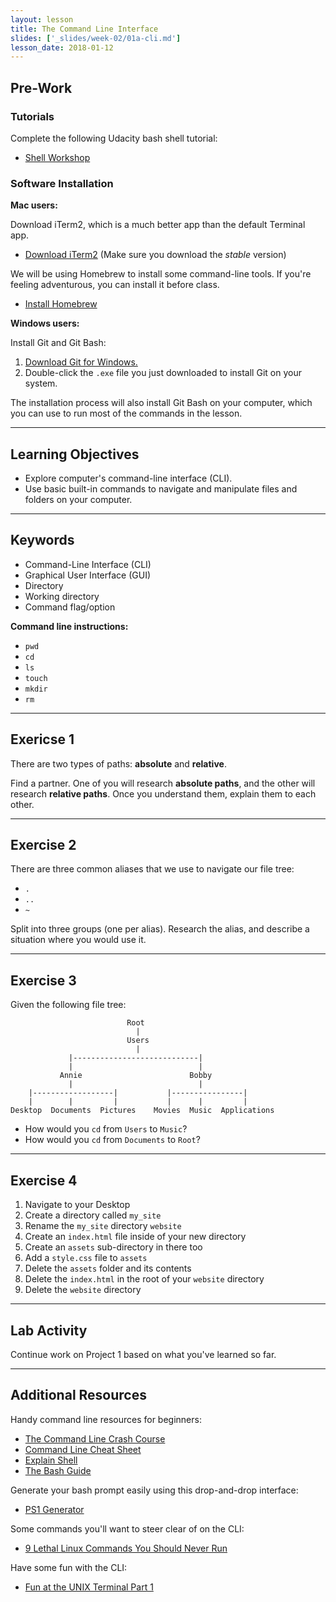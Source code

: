 ```yaml
---
layout: lesson
title: The Command Line Interface
slides: ['_slides/week-02/01a-cli.md']
lesson_date: 2018-01-12
---
```


## Pre-Work

### Tutorials

Complete the following Udacity bash shell tutorial:

* [Shell Workshop](https://www.udacity.com/course/shell-workshop--ud206)

### Software Installation

**Mac users:**

Download iTerm2, which is a much better app than the default Terminal app.

* [Download iTerm2](https://www.iterm2.com/downloads.html) (Make sure you download the _stable_ version)

We will be using Homebrew to install some command-line tools. If you're feeling adventurous, you can install it before class.

* [Install Homebrew](https://brew.sh/)

**Windows users:**

Install Git and Git Bash:

1. [Download Git for Windows.](https://git-scm.com/download/win)
2. Double-click the `.exe` file you just downloaded to install Git on your system.

The installation process will also install Git Bash on your computer, which you can use to run most of the commands in the lesson.

---

## Learning Objectives

* Explore computer's command-line interface (CLI).
* Use basic built-in commands to navigate and manipulate files and folders on your computer.

---

## Keywords

* Command-Line Interface (CLI)
* Graphical User Interface (GUI)
* Directory
* Working directory
* Command flag/option

**Command line instructions:**

* `pwd`
* `cd`
* `ls`
* `touch`
* `mkdir`
* `rm`

---

## Exericse 1

There are two types of paths: **absolute** and **relative**.

Find a partner. One of you will research **absolute paths**, and the other will research **relative paths**. Once you understand them, explain them to each other.

---

## Exercise 2

There are three common aliases that we use to navigate our file tree:

* `.`
* `..`
* `~`

Split into three groups (one per alias). Research the alias, and describe a situation where you would use it.

---

## Exercise 3

Given the following file tree:

```
                          Root
                            |
                          Users
                            |
             |----------------------------|
             |                            |
           Annie                        Bobby
             |                            |
    |------------------|           |----------------|
    |        |         |           |      |         |
Desktop  Documents  Pictures    Movies  Music  Applications
```

* How would you `cd` from `Users` to `Music`?
* How would you `cd` from `Documents` to `Root`?

---

## Exercise 4

1. Navigate to your Desktop
2. Create a directory called `my_site`
3. Rename the `my_site` directory `website`
4. Create an `index.html` file inside of your new directory
5. Create an `assets` sub-directory in there too
6. Add a `style.css` file to `assets`
7. Delete the `assets` folder and its contents
8. Delete the `index.html` in the root of your `website` directory
9. Delete the `website` directory

---

## Lab Activity

Continue work on Project 1 based on what you've learned so far.

---

## Additional Resources

Handy command line resources for beginners:

* [The Command Line Crash Course](http://cli.learncodethehardway.org/book/)
* [Command Line Cheat Sheet](http://www.git-tower.com/blog/command-line-cheat-sheet/)
* [Explain Shell](https://explainshell.com/)
* [The Bash Guide](http://www.bash.academy/)

Generate your bash prompt easily using this drop-and-drop interface:

* [PS1 Generator](http://bashrcgenerator.com/)

Some commands you'll want to steer clear of on the CLI:

* [9 Lethal Linux Commands You Should Never Run](http://www.makeuseof.com/tag/9-lethal-linux-commands-never-run/)

Have some fun with the CLI:

* [Fun at the UNIX Terminal Part 1](https://blog.regehr.org/archives/1483)
